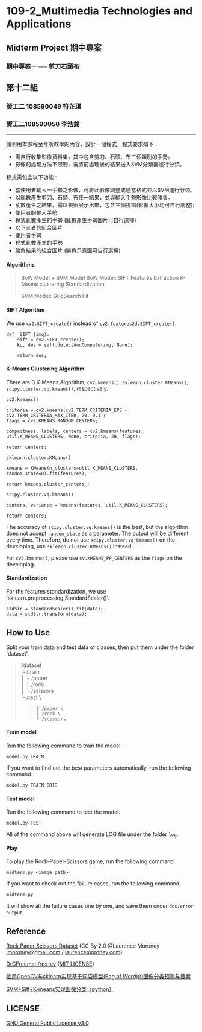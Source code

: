 # 109-2_Multimedia Technologies and Applications
## Midterm Project 期中專案
### 期中專案一 ── 剪刀石頭布


## 第十二組
### 資工二 108590049 符芷琪
### 資工二108590050 李浩銘

-----
請利用本課程至今所教學的內容，設計一個程式，程式要求如下 :
* 需自行收集影像資料集，其中包含剪刀、石頭、布三個類別的手勢。
* 影像前處理方法不限制，需將前處理後的結果送入SVM分類器進行分類。

程式需包含以下功能 :
* 當使用者輸入一手勢之影像，可將此影像調整成適當格式並以SVM進行分類。
* 以亂數產生剪刀、石頭、布任一結果，並與輸入手勢影像比較勝負。
* 亂數產生之結果，需以視窗展示出來，包含三個視窗(影像大小均可自行調整):
* 使用者的輸入手勢
* 程式亂數產生的手勢 (亂數產生手勢圖片可自行選擇)
* 以下三者的組合圖片
* 使用者手勢
* 程式亂數產生的手勢
* 勝負結果的組合圖片 (勝負示意圖可自行選擇)


#### Algorithms
> BoW Model + SVM Model
> BoW Model:
>   SIFT Features Extraction
>   K-Means clustering
>   Standardization
>
> SVM Model:
>   GridSearch
>   Fit


#### SIFT Algorithm
We use `cv2.SIFT_create()` instead of `cv2.features2d.SIFT_create()`.  

    def _SIFT_(img):
        sift = cv2.SIFT_create();
        kp, des = sift.detectAndCompute(img, None);

        return des;



#### K-Means Clustering Algorithm
There are 3 K-Means Algorithm, `cv2.kmeans()`, `sklearn.cluster.KMeans()`, `scipy.cluster.vq.kmeans()`, respectively.

`cv2.kmeans()`

    criteria = cv2.kmeans(cv2.TERM_CRITERIA_EPS + cv2.TERM_CRITERIA_MAX_ITER, 20, 0.1);
    flags = cv2.KMEANS_RANDOM_CENTERS;

    compactness, labels, centers = cv2.kmeans(features, util.K_MEANS_CLUSTERS, None, criteria, 20, flags);

    return centers;

`sklearn.cluster.KMeans()`

    kmeans = KMeans(n_clusters=util.K_MEANS_CLUSTERS, random_state=0).fit(features);

    return kmeans.cluster_centers_;

`scipy.cluster.vq.kmeans()`

    centers, variance = kmeans(features, util.K_MEANS_CLUSTERS);

    return centers;

The accuracy of `scipy.cluster.vq.kmeans()` is the best, but the algorithm does not accept `random_state` as a parameter.
The output will be different every time.
Therefore, do not use `scipy.cluster.vq.kmeans()` on the developing, use `sklearn.cluster.KMeans()` instead.

For `cv2.kmeans()`, please use `cv.KMEANS_PP_CENTERS` as the `flags` on the developing.


#### Standardization
For the features standardization, we use 'sklearn.preprocessing.StandardScaler()'.

    stdSlr = StandardScaler().fit(data);
    data = stdSlr.transform(data);



## How to Use
Split your train data and test data of classes, then put them under the folder 'dataset'.

>    /dataset \
>    ├ /train \
>    │ ├ /paper \
>    │ ├ /rock \
>    │ └ /scissors \
>    └ /test \
> >     ├ /paper \
> >     ├ /rock \
> >     └ /scissors

#### Train model
Run the following command to train the model.

    model.py TRAIN

If you want to find out the best parameters automatically, run the following command.

    model.py TRAIN GRID

#### Test model
Run the following command to test the model.

    model.py TEST

All of the command above will generate LOG file under the folder `log`.

#### Play
To play the Rock-Paper-Scissors game, run the following command.

    midterm.py <image path>

If you want to check out the failure cases, run the following command.

    midterm.py

It will show all the failure cases one by one, and save them under `doc/error output`.


## Reference
[Rock Paper Scissors Dataset](http://www.laurencemoroney.com/rock-paper-scissors-dataset/) (CC By 2.0 @Laurence Moroney lmoroney@gmail.com / [laurencemoroney.com](http://www.laurencemoroney.com/))

[DrGFreeman/rps-cv](https://github.com/DrGFreeman/rps-cv) ([MIT LICENSE](https://github.com/DrGFreeman/rps-cv/blob/master/LICENSE))

[使用OpenCV与sklearn实现基于词袋模型(Bag of Word)的图像分类预测与搜索](https://cloud.tencent.com/developer/article/1165870)

[SVM+Sift+K-means实现图像分类（python）](https://blog.csdn.net/weixin_42486554/article/details/103732613)



## LICENSE
[GNU General Public License v3.0](./LICENSE)
